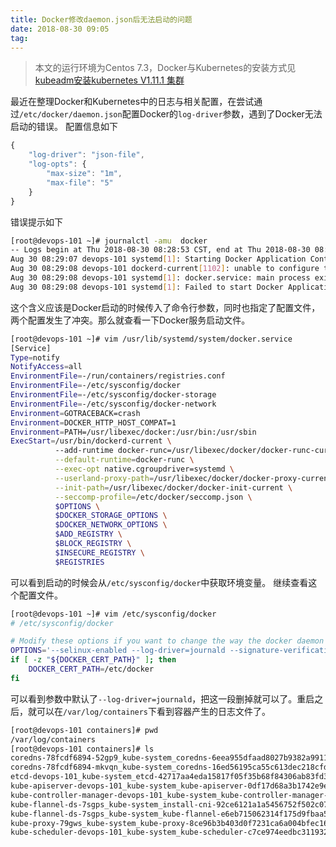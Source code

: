 ```yaml
---
title: Docker修改daemon.json后无法启动的问题
date: 2018-08-30 09:05
tag: 
---
```


> 本文的运行环境为Centos 7.3，Docker与Kubernetes的安装方式见[kubeadm安装kubernetes V1.11.1 集群](https://www.cnblogs.com/cocowool/p/kubeadm_install_kubernetes.html)

最近在整理Docker和Kubernetes中的日志与相关配置，在尝试通过```/etc/docker/daemon.json```配置Docker的```log-driver```参数，遇到了Docker无法启动的错误。
配置信息如下
```javascript
{
    "log-driver": "json-file",
    "log-opts": {
        "max-size": "1m",
        "max-file": "5"
    }
}
```
错误提示如下
```bash
[root@devops-101 ~]# journalctl -amu  docker
-- Logs begin at Thu 2018-08-30 08:28:53 CST, end at Thu 2018-08-30 08:47:53 CST. --
Aug 30 08:29:07 devops-101 systemd[1]: Starting Docker Application Container Engine...
Aug 30 08:29:08 devops-101 dockerd-current[1102]: unable to configure the Docker daemon with file /etc/docker/daemon.json: the following directives are specified both as a flag and in the configuration file: log-dri
Aug 30 08:29:08 devops-101 systemd[1]: docker.service: main process exited, code=exited, status=1/FAILURE
Aug 30 08:29:08 devops-101 systemd[1]: Failed to start Docker Application Container Engine.
```
这个含义应该是Docker启动的时候传入了命令行参数，同时也指定了配置文件，两个配置发生了冲突。那么就查看一下Docker服务启动文件。
```bash
[root@devops-101 ~]# vim /usr/lib/systemd/system/docker.service 
[Service]
Type=notify
NotifyAccess=all
EnvironmentFile=-/run/containers/registries.conf
EnvironmentFile=-/etc/sysconfig/docker
EnvironmentFile=-/etc/sysconfig/docker-storage
EnvironmentFile=-/etc/sysconfig/docker-network
Environment=GOTRACEBACK=crash
Environment=DOCKER_HTTP_HOST_COMPAT=1
Environment=PATH=/usr/libexec/docker:/usr/bin:/usr/sbin
ExecStart=/usr/bin/dockerd-current \
          --add-runtime docker-runc=/usr/libexec/docker/docker-runc-current \
          --default-runtime=docker-runc \
          --exec-opt native.cgroupdriver=systemd \
          --userland-proxy-path=/usr/libexec/docker/docker-proxy-current \
          --init-path=/usr/libexec/docker/docker-init-current \
          --seccomp-profile=/etc/docker/seccomp.json \
          $OPTIONS \
          $DOCKER_STORAGE_OPTIONS \
          $DOCKER_NETWORK_OPTIONS \
          $ADD_REGISTRY \
          $BLOCK_REGISTRY \
          $INSECURE_REGISTRY \
          $REGISTRIES
```
可以看到启动的时候会从```/etc/sysconfig/docker```中获取环境变量。
继续查看这个配置文件。
```bash
[root@devops-101 ~]# vim /etc/sysconfig/docker
# /etc/sysconfig/docker

# Modify these options if you want to change the way the docker daemon runs
OPTIONS='--selinux-enabled --log-driver=journald --signature-verification=false'
if [ -z "${DOCKER_CERT_PATH}" ]; then
    DOCKER_CERT_PATH=/etc/docker
fi
```
可以看到参数中默认了```--log-driver=journald```，把这一段删掉就可以了。重启之后，就可以在```/var/log/containers```下看到容器产生的日志文件了。
```bash
[root@devops-101 containers]# pwd
/var/log/containers
[root@devops-101 containers]# ls 
coredns-78fcdf6894-52gp9_kube-system_coredns-6eea955dfaad8027b9382a9911817057c917e3187dee41502dcd687d8de18729.log
coredns-78fcdf6894-mkvqn_kube-system_coredns-16ed56195ca55c613dec218cfd57c647f8bbe0341b38c446210db98d6ab78f3c.log
etcd-devops-101_kube-system_etcd-42717aa4eda15817f05f35b68f84306ab83fd3f397426c2c9b47d71ebf61942b.log
kube-apiserver-devops-101_kube-system_kube-apiserver-0df17d68a3b1742e9e34620b759b4617f1949bbe2d826b03216419b6994db42c.log
kube-controller-manager-devops-101_kube-system_kube-controller-manager-ee1743e4a4c0114da1cfb32bd78f4f7a576bfc021aacd943e92d2e09cb41116d.log
kube-flannel-ds-7sgps_kube-system_install-cni-92ce6121a1a5456752f502c07ae324676e0d1297261dad266b385a5e6522852c.log
kube-flannel-ds-7sgps_kube-system_kube-flannel-e6eb715062314f175d9fbaa52323f93eeffbb9fa16eed95797c9950884f68b73.log
kube-proxy-79gws_kube-system_kube-proxy-8ce96b3b403d0f7231ca6a004bfec162a093f85ea940867264f50530846d3e0a.log
kube-scheduler-devops-101_kube-system_kube-scheduler-c7ce974eedbc3119320e729310e1b905f65df84dbe46624918dfc33628d9a864.log
```












